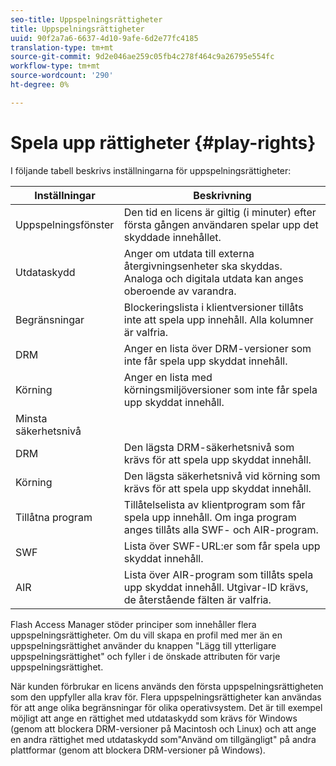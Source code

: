 ```yaml
---
seo-title: Uppspelningsrättigheter
title: Uppspelningsrättigheter
uuid: 90f2a7a6-6637-4d10-9afe-6d2e77fc4185
translation-type: tm+mt
source-git-commit: 9d2e046ae259c05fb4c278f464c9a26795e554fc
workflow-type: tm+mt
source-wordcount: '290'
ht-degree: 0%

---
```



# Spela upp rättigheter {#play-rights}

I följande tabell beskrivs inställningarna för uppspelningsrättigheter:

| Inställningar | Beskrivning |
|--- |--- |
| Uppspelningsfönster | Den tid en licens är giltig (i minuter) efter första gången användaren spelar upp det skyddade innehållet. |
| Utdataskydd | Anger om utdata till externa återgivningsenheter ska skyddas. Analoga och digitala utdata kan anges oberoende av varandra. |
| Begränsningar | Blockeringslista i klientversioner tillåts inte att spela upp innehåll. Alla kolumner är valfria. |
| DRM | Anger en lista över DRM-versioner som inte får spela upp skyddat innehåll. |
| Körning | Anger en lista med körningsmiljöversioner som inte får spela upp skyddat innehåll. |
| Minsta säkerhetsnivå |  |
| DRM | Den lägsta DRM-säkerhetsnivå som krävs för att spela upp skyddat innehåll. |
| Körning | Den lägsta säkerhetsnivå vid körning som krävs för att spela upp skyddat innehåll. |
| Tillåtna program | Tillåtelselista av klientprogram som får spela upp innehåll. Om inga program anges tillåts alla SWF- och AIR-program. |
| SWF | Lista över SWF-URL:er som får spela upp skyddat innehåll. |
| AIR | Lista över AIR-program som tillåts spela upp skyddat innehåll. Utgivar-ID krävs, de återstående fälten är valfria. |

Flash Access Manager stöder principer som innehåller flera uppspelningsrättigheter. Om du vill skapa en profil med mer än en uppspelningsrättighet använder du knappen &quot;Lägg till ytterligare uppspelningsrättighet&quot; och fyller i de önskade attributen för varje uppspelningsrättighet.

När kunden förbrukar en licens används den första uppspelningsrättigheten som den uppfyller alla krav för. Flera uppspelningsrättigheter kan användas för att ange olika begränsningar för olika operativsystem. Det är till exempel möjligt att ange en rättighet med utdataskydd som krävs för Windows (genom att blockera DRM-versioner på Macintosh och Linux) och att ange en andra rättighet med utdataskydd som&quot;Använd om tillgängligt&quot; på andra plattformar (genom att blockera DRM-versioner på Windows).
